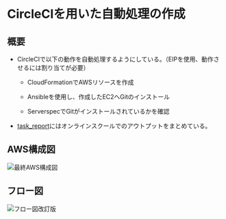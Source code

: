 # CircleCIを用いた自動処理の作成

## 概要

- CircleCIで以下の動作を自動処理するようにしている。（EIPを使用、動作させるには割り当てが必要）
　
  - CloudFormationでAWSリソースを作成
　　
  - Ansibleを使用し、作成したEC2へGitのインストール
  
  - ServerspecでGitがインストールされているかを確認

- [task_report](https://github.com/Ekyo30/RaiseTech-Task/tree/main/task_report)にはオンラインスクールでのアウトプットをまとめている。

## AWS構成図
![最終AWS構成図](https://user-images.githubusercontent.com/111736198/235822953-8101f1da-4799-4602-aebc-b7ef82ca7664.png)

## フロー図
![フロー図改訂版](https://user-images.githubusercontent.com/111736198/235887574-7570f76b-91f7-4453-b7a9-ac4ea9369116.png)



